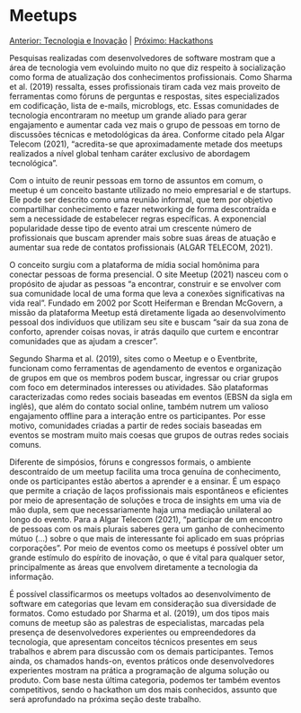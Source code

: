 # Meetups

[Anterior: Tecnologia e Inovação](https://github.com/l4ur4oliveira/tcc-knowledge-management/blob/main/sessoes/inovacao-e-tecnologia.md) | [Próximo: Hackathons](https://github.com/l4ur4oliveira/tcc-knowledge-management/blob/main/sessoes/hackathons.md)

Pesquisas realizadas com desenvolvedores de software mostram que a área de tecnologia vem evoluindo muito no que diz respeito à socialização como forma de atualização dos conhecimentos profissionais. Como Sharma et al. (2019) ressalta, esses profissionais tiram cada vez mais proveito de ferramentas como fóruns de perguntas e respostas, sites especializados em codificação, lista de e-mails, microblogs, etc. Essas comunidades de tecnologia encontraram no meetup um grande aliado para gerar engajamento e aumentar cada vez mais o grupo de pessoas em torno de discussões técnicas e metodológicas da área. Conforme citado pela Algar Telecom (2021), “acredita-se que aproximadamente metade dos meetups realizados a nível global tenham caráter exclusivo de abordagem tecnológica”.

Com o intuito de reunir pessoas em torno de assuntos em comum, o meetup é um conceito bastante utilizado no meio empresarial e de startups. Ele pode ser descrito como uma reunião informal, que tem por objetivo compartilhar conhecimento e fazer networking de forma descontraída e sem a necessidade de estabelecer regras específicas. A exponencial popularidade desse tipo de evento atrai um crescente número de profissionais que buscam aprender mais sobre suas áreas de atuação e aumentar sua rede de contatos profissionais (ALGAR TELECOM, 2021).

O conceito surgiu com a plataforma de mídia social homônima para conectar pessoas de forma presencial. O site Meetup (2021) nasceu com o propósito de ajudar as pessoas “a encontrar, construir e se envolver com sua comunidade local de uma forma que leva a conexões significativas na vida real”. Fundado em 2002 por Scott Heiferman e Brendan McGovern, a missão da plataforma Meetup está diretamente ligada ao desenvolvimento pessoal dos indivíduos que utilizam seu site e buscam “sair da sua zona de conforto, aprender coisas novas, ir atrás daquilo que curtem e encontrar comunidades que as ajudam a crescer”.

Segundo Sharma et al. (2019), sites como o Meetup e o Eventbrite, funcionam como ferramentas de agendamento de eventos e organização de grupos em que os membros podem buscar, ingressar ou criar grupos com foco em determinados interesses ou atividades. São plataformas caracterizadas como redes sociais baseadas em eventos (EBSN da sigla em inglês), que além do contato social online, também nutrem um valioso engajamento offline para a interação entre os participantes. Por esse motivo, comunidades criadas a partir de redes sociais baseadas em eventos se mostram muito mais coesas que grupos de outras redes sociais comuns.

Diferente de simpósios, fóruns e congressos formais, o ambiente descontraído de um meetup facilita uma troca genuína de conhecimento, onde os participantes estão abertos a aprender e a ensinar. É um espaço que permite a criação de laços profissionais mais espontâneos e eficientes por meio de apresentação de soluções e troca de insights em uma via de mão dupla, sem que necessariamente haja uma mediação unilateral ao longo do evento. Para a Algar Telecom (2021), “participar de um encontro de pessoas com os mais plurais saberes gera um ganho de conhecimento mútuo (...) sobre o que mais de interessante foi aplicado em suas próprias corporações”. Por meio de eventos como os meetups é possível obter um grande estímulo do espírito de inovação, o que é vital para qualquer setor, principalmente as áreas que envolvem diretamente a tecnologia da informação.

É possível classificarmos os meetups voltados ao desenvolvimento de software em categorias que levam em consideração sua diversidade de formatos. Como estudado por Sharma et al. (2019), um dos tipos mais comuns de meetup são as palestras de especialistas, marcadas pela presença de desenvolvedores experientes ou empreendedores da tecnologia, que apresentam conceitos técnicos presentes em seus trabalhos e abrem para discussão com os demais participantes. Temos ainda, os chamados hands-on, eventos práticos onde desenvolvedores experientes mostram na prática a programação de alguma solução ou produto. Com base nesta última categoria, podemos ter também eventos competitivos, sendo o hackathon um dos mais conhecidos, assunto que será aprofundado na próxima seção deste trabalho.
